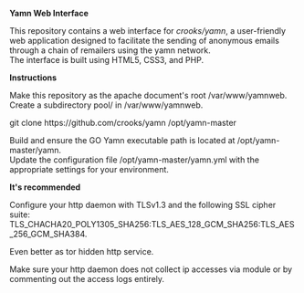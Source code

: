 <b>Yamn Web Interface</b><br>
<p>This repository contains a web interface for <em>crooks/yamn</em>, a user-friendly web application designed to facilitate the sending of anonymous emails through a chain of remailers using the yamn network.<br> 
The interface is built using HTML5, CSS3, and PHP.</p>

<b>Instructions</b><br>
<p>Make this repository as the apache document's root /var/www/yamnweb.<br>
Create a subdirectory pool/ in /var/www/yamnweb.</p>
<p>git clone https://github.com/crooks/yamn /opt/yamn-master </p>
<p>Build and ensure the GO Yamn executable path is located at /opt/yamn-master/yamn.<br>
Update the configuration file /opt/yamn-master/yamn.yml with the appropriate settings for your environment.</p>

<b>It's recommended</b><br> 
<p>Configure your http daemon with TLSv1.3 and the following SSL cipher suite: TLS_CHACHA20_POLY1305_SHA256:TLS_AES_128_GCM_SHA256:TLS_AES_256_GCM_SHA384.</p>
<p>Even better as tor hidden http service.</p>
<p>Make sure your http daemon does not collect ip accesses via module or by commenting out the access logs entirely.<br>

